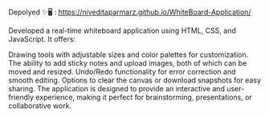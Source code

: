 Depolyed ✨🖥 : https://niveditaparmarz.github.io/WhiteBoard-Application/




Developed a real-time whiteboard application using HTML, CSS, and JavaScript. It offers:

Drawing tools with adjustable sizes and color palettes for customization.
The ability to add sticky notes and upload images, both of which can be moved and resized.
Undo/Redo functionality for error correction and smooth editing.
Options to clear the canvas or download snapshots for easy sharing.
The application is designed to provide an interactive and user-friendly experience, making it perfect for brainstorming, presentations, or collaborative work.
